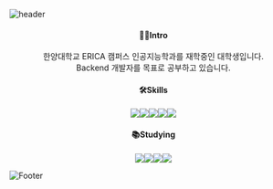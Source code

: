 
![header](https://capsule-render.vercel.app/api?type=waving&color=timeAuto&height=200&section=header&text=Hello!👋&fontSize=25)

<center><h4>🙋‍♂️Intro</h4>
한양대학교 ERICA 캠퍼스 인공지능학과를 재학중인 대학생입니다.<br>
Backend 개발자를 목표로 공부하고 있습니다.
</center>





<center><h4>🛠Skills</h4>
<img src="https://img.shields.io/badge/FastAPI-009688?style=flat&logo=FastAPI&logoColor=white"/><img src="https://img.shields.io/badge/Spring Boot-6DB33F?style=flat&logo=Spring Boot&logoColor=white"/><img src="https://img.shields.io/badge/MariaDB-003545?style=flat&logo=MariaDB&logoColor=white"/><img src="https://img.shields.io/badge/Redis-DC382D?style=flat&logo=Redis&logoColor=white"/><img src="https://img.shields.io/badge/Keras-D00000?style=flat&logo=Keras&logoColor=white"/>
</center>





<center><h4>📚Studying</h4>
 <img src="https://img.shields.io/badge/MongoDB-47A248?style=flat&logo=MongoDB&logoColor=white"/><img src="https://img.shields.io/badge/Kubernetes-326CE5?style=flat&logo=Kubernetes&logoColor=white"/><img src="https://img.shields.io/badge/Kong-003459?style=flat&logo=Kong&logoColor=white"/><img src="https://img.shields.io/badge/Docker-2496ED?style=flat&logo=Docker&logoColor=white"/>
</center>



![Footer](https://capsule-render.vercel.app/api?type=waving&color=timeAuto&height=200&section=footer)
